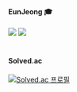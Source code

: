 <div align="center">
 
  <div align="left">
    
  #### EunJeong 🎓
  <a href="https://github.com/eunzzan"><img src="https://img.shields.io/badge/GitHub-181717?style=flat-square&logo=GitHub&logoColor=white"/></a>
  <a href="https://oxrlo.tistory.com/"><img src="https://img.shields.io/badge/Tistory-F0A500?style=flat-square&logo=Funimation&logoColor=white"/></a>
  <!--
  <a href="https://www.acmicpc.net/user/silverj"><img src="https://img.shields.io/badge/BaekJoon-2FA4FF?style=flat-square&logo=Bilibili&logoColor=white"/></a>
  -->
   #
  
   #### Solved.ac
[![Solved.ac 프로필](http://mazassumnida.wtf/api/v2/generate_badge?boj=silverj)](https://solved.ac/silverj)
<!-- ![hyp3rflow's solved.ac stats](https://github-readme-solvedac.hyp3rflow.vercel.app/api/?handle=silverj) -->
   #
   
<!--   #### Trophy 🏆
  ![trophy](https://github-profile-trophy.vercel.app/?username=ezzanzzan) -->
    
  </div>

</div>

<!--
**ezzanzzan/ezzanzzan** is a ✨ _special_ ✨ repository because its `README.md` (this file) appears on your GitHub profile.

Here are some ideas to get you started:

- 🔭 I’m currently working on ...
- 🌱 I’m currently learning ...
- 👯 I’m looking to collaborate on ...
- 🤔 I’m looking for help with ...
- 💬 Ask me about ...
- 📫 How to reach me: ...
- 😄 Pronouns: ...
- ⚡ Fun fact: ...
-->

